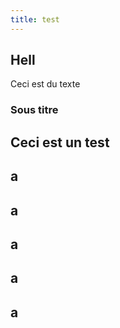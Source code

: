 ```yaml
---
title: test
---
```


## Hell

Ceci est du texte

### Sous titre

## Ceci est un test
## a
## a
## a
## a
## a